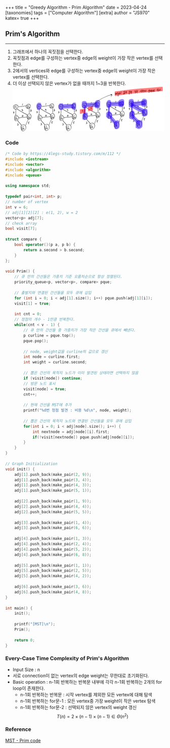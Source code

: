 +++
title = "Greedy Algorithm - Prim Algorithm"
date = 2023-04-24
[taxonomies]
tags = ["Computer Algorithm"]
[extra]
author = "JS970"
katex= true
+++
## Prim's Algorithm
---
1. 그래프에서 하나의 꼭짓점을 선택한다.
2. 꼭짓점과 edge를 구성하는 vertex중 edge의 weight이 가장 작은 vertex를 선택한다.
3. 2에서의 vertices와 edge를 구성하는 vertex중 edge의 weight이 가장 작은 vertex를 선택한다.
4. 더 이상 선택되지 않은 vertex가 없을 때까지 1~3을 반복한다.
![Prim's Algorithm](/image/Algorithm/Prim.png)

### Code
```C++
/* Code by https://4legs-study.tistory.com/m/112 */
#include <iostream>
#include <vector>
#include <algorithm>
#include <queue>
 
using namespace std;
 
typedef pair<int, int> p;
// number of vertex
int v = 6;
// adj[1][2][2] : e(1, 2), w = 2
vector<p> adj[7];
// check array
bool visit[7];
 
struct compare {
    bool operator()(p a, p b) {
        return a.second > b.second;
    }
};
 
void Prim() {
    // 큐 안의 간선들은 가중치 기준 오름차순으로 항상 정렬된다.
    priority_queue<p, vector<p>, compare> pque;
 
    // 출발지와 연결된 간선들을 모두 큐에 삽입
    for (int i = 0; i < adj[1].size(); i++) pque.push(adj[1][i]);
    visit[1] = true;
 
    int cnt = 0;
    // 정점의 개수 - 1만큼 반복한다.
    while(cnt < v - 1) {
        // 큐 안의 간선들 중 가중치가 가장 작은 간선을 큐에서 빼낸다.
        p curline = pque.top();
        pque.pop();
 
        // node, weight값을 curline의 값으로 갱신
        int node = curline.first;
        int weight = curline.second;
 
        // 뽑은 간선의 목적지 노드가 이미 발견된 상태라면 선택하지 않음
        if (visit[node]) continue;
        // 방문 노드 표시
        visit[node] = true;
        cnt++;
 
        // 현재 간선을 MST에 추가
        printf("%d번 정점 발견 : 비용 %d\n", node, weight);
 
        // 뽑은 간선의 목적지 노드와 연결된 간선들을 모두 큐에 삽입
        for(int i = 0; i < adj[node].size(); i++) {
            int nextnode = adj[node][i].first;
            if(!visit[nextnode]) pque.push(adj[node][i]);
        }
    }
}
 
// Graph Initialization
void init() {
    adj[1].push_back(make_pair(2, 9));
    adj[1].push_back(make_pair(3, 4));
    adj[1].push_back(make_pair(4, 3));
    adj[1].push_back(make_pair(5, 1));
 
    adj[2].push_back(make_pair(1, 9));
    adj[2].push_back(make_pair(4, 4));
    adj[2].push_back(make_pair(5, 5));
 
    adj[3].push_back(make_pair(1, 4));
    adj[3].push_back(make_pair(6, 6));
 
    adj[4].push_back(make_pair(1, 3));
    adj[4].push_back(make_pair(2, 4));
    adj[4].push_back(make_pair(5, 2));
    adj[4].push_back(make_pair(6, 8));
 
    adj[5].push_back(make_pair(1, 1));
    adj[5].push_back(make_pair(2, 5));
    adj[5].push_back(make_pair(4, 2));
 
    adj[6].push_back(make_pair(3, 6));
    adj[6].push_back(make_pair(4, 8));
}
 
int main() {
    init();
 
    printf("[MST]\n");
    Prim();
 
    return 0;
}
```

### Every-Case Time Complexity of Prim's Algorithm
- Input Size : n
- 서로 connection이 없는 vertex의 edge weight는 무한대로 초기화된다.
- Basic operation : n-1회 반복하는 반복문 내부에 각각 n-1회 반복하는 2개의 for loop이 존재한다.
	- n-1회 반복하는 반복문 : 시작 vertex를 제외한 모든 vertex에 대해 탐색
	- n-1회 반복하는 for문-1 : 모든 vertex중 가장 weight이 작은 vertex 탐색
	- n-1회 반복하는 for문-2 : 선택되지 않은 vertex의 weight 갱신
$$T(n) = 2 \times (n-1) \times (n-1) \in \Theta(n^2)$$
### Reference
[MST - Prim code](https://4legs-study.tistory.com/m/112)
